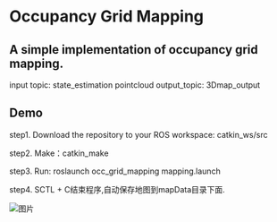 # Occupancy Grid Mapping
## A simple implementation of occupancy grid mapping.

input topic: state_estimation   pointcloud
output_topic: 3Dmap_output

## Demo

step1. Download the repository to your ROS workspace: catkin_ws/src

step2. Make：catkin_make

step3. Run: roslaunch occ_grid_mapping mapping.launch

step4.  SCTL + C结束程序,自动保存地图到mapData目录下面.

![图片](https://user-images.githubusercontent.com/57209631/145226786-018401cd-8731-4877-a442-8ab9e5cf6898.png)
